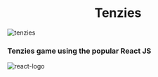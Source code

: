 <div align="center"><h1>Tenzies</h1></div>

![tenzies](https://user-images.githubusercontent.com/40596420/219766850-d393a7ef-8b08-4e7d-90db-e7f8c006e39b.png)

### Tenzies game using the popular React JS

![react-logo](https://user-images.githubusercontent.com/40596420/219776062-3c001cc0-61c5-408e-820e-8351f49c630e.png)
